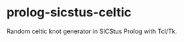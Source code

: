 prolog-sicstus-celtic
=====================

Random celtic knot generator in SICStus Prolog with Tcl/Tk.